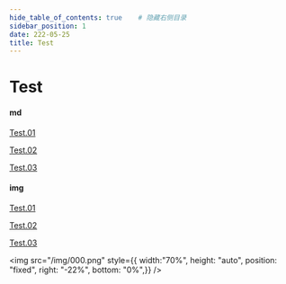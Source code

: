 ```yaml
---
hide_table_of_contents: true    # 隐藏右侧目录
sidebar_position: 1
date: 222-05-25
title: Test
---
```


# Test

#### md

[Test.01](note/yy.md)

[Test.02](/note/yy.md)

[Test.03](./note/yy.md)

#### img

[Test.01](img/001.png)

[Test.02](/img/001.png)

[Test.03](./img/001.png)



 <img src="/img/000.png" 
        style={{    width:"70%", 
                    height: "auto", 
                    position: "fixed",
                    right: "-22%",
                    bottom: "0%",}} />